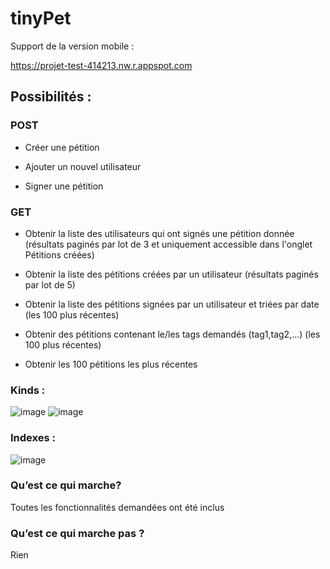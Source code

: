 # tinyPet

Support de la version mobile :

https://projet-test-414213.nw.r.appspot.com

## Possibilités :

### POST

- Créer une pétition

- Ajouter un nouvel utilisateur

- Signer une pétition
  
### GET

- Obtenir la liste des utilisateurs qui ont signés une pétition donnée (résultats paginés par lot de 3 et uniquement accessible dans l'onglet Pétitions créées)

- Obtenir la liste des pétitions créées par un utilisateur (résultats paginés par lot de 5)

- Obtenir la liste des pétitions signées par un utilisateur et triées par date (les 100 plus récentes)
  
- Obtenir des pétitions contenant le/les tags demandés (tag1,tag2,...) (les 100 plus récentes)
  
- Obtenir les 100 pétitions les plus récentes

### Kinds :
  
  ![image](https://github.com/weirdspace/tinyPet/assets/66961116/740da0bf-26d4-4722-b87f-1607a79d2084)
  ![image](https://github.com/weirdspace/tinyPet/assets/66961116/14b4e8d6-cb13-4920-a896-2b6ce0b59e0e)

### Indexes :

![image](https://github.com/weirdspace/tinyPet/assets/66961116/94c04adc-d476-4d25-9ca9-1d2587e13a5f)

### Qu’est ce qui marche?

  Toutes les fonctionnalités demandées ont été inclus

### Qu’est ce qui marche pas ?

Rien

  

